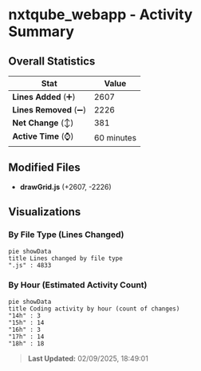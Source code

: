 # nxtqube_webapp - Activity Summary 

## Overall Statistics

| Stat                   | Value                                                             |
| ---------------------- | ----------------------------------------------------------------- |
| **Lines Added** (➕)   | 2607                                          |
| **Lines Removed** (➖) | 2226                                        |
| **Net Change** (↕)    | 381                |
| **Active Time** (⌚)   | 60 minutes |


## Modified Files
- **drawGrid.js** (+2607, -2226)

## Visualizations

### By File Type (Lines Changed)

```mermaid
pie showData
title Lines changed by file type
".js" : 4833
```

### By Hour (Estimated Activity Count)

```mermaid
pie showData
title Coding activity by hour (count of changes)
"14h" : 3
"15h" : 14
"16h" : 3
"17h" : 14
"18h" : 18
```


> **Last Updated:** 02/09/2025, 18:49:01
